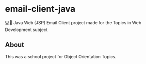 # email-client-java
💻📧 Java Web (JSP) Email Client project made for the Topics in Web Development subject

## About
This was a school project for Object Orientation Topics.
